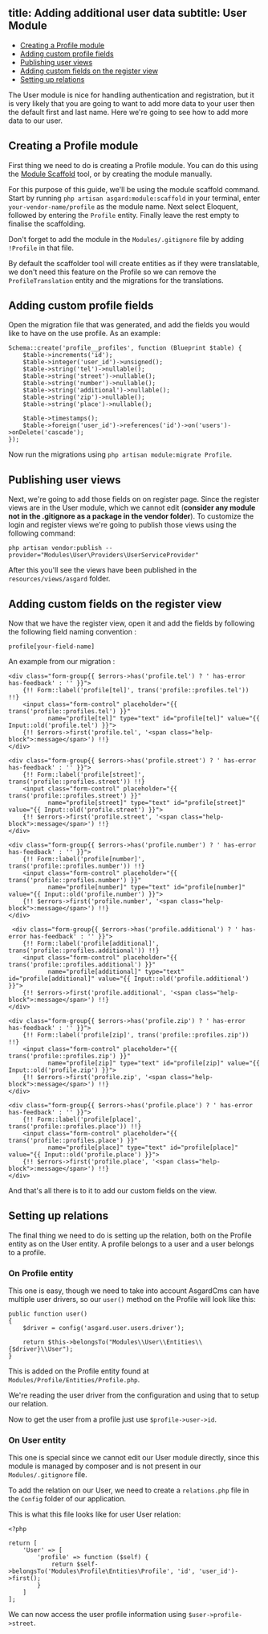 title: Adding additional user data
subtitle: User Module
-------

- [Creating a Profile module](#creating-a-profile-module)
- [Adding custom profile fields](#adding-custom-profile-fields)
- [Publishing user views](#publishing-user-views)
- [Adding custom fields on the register view](#adding-custom-fields-on-register-view)
- [Setting up relations](#setting-up-relations)


The User module is nice for handling authentication and registration, but it is very likely that you are going to want to add more data to your user then the default first and last name. Here we're going to see how to add more data to our user.


## <a class="anchor" name="creating-a-profile-module" href="#creating-a-profile-module"></a> Creating a Profile module

First thing we need to do is creating a Profile module. You can do this using the [Module Scaffold](https://asgardcms.com/en/docs/workshop-module/module-scaffold) tool, or by creating the module manually.

For this purpose of this guide, we'll be using the module scaffold command. Start by running `php artisan asgard:module:scaffold` in your terminal, enter `your-vendor-name/profile` as the module name. Next select Eloquent, followed by entering the `Profile` entity. Finally leave the rest empty to finalise the scaffolding. 

Don't forget to add the module in the `Modules/.gitignore` file by adding `!Profile` in that file.

By default the scaffolder tool will create entities as if they were translatable, we don't need this feature on the Profile so we can remove the `ProfileTranslation` entity and the migrations for the translations.


## <a class="anchor" name="adding-custom-profile-fields" href="#adding-custom-profile-fields"></a> Adding custom profile fields

Open the migration file that was generated, and add the fields you would like to have on the use profile. As an example:

``` .language-php
Schema::create('profile__profiles', function (Blueprint $table) {
    $table->increments('id');
    $table->integer('user_id')->unsigned();
    $table->string('tel')->nullable();
    $table->string('street')->nullable();
    $table->string('number')->nullable();
    $table->string('additional')->nullable();
    $table->string('zip')->nullable();
    $table->string('place')->nullable();

    $table->timestamps();
    $table->foreign('user_id')->references('id')->on('users')->onDelete('cascade');
});
```

Now run the migrations using `php artisan module:migrate Profile`.


## <a class="anchor" name="publishing-user-views" href="#publishing-user-views"></a> Publishing user views

Next, we're going to add those fields on on register page. Since the register views are in the User module, which we cannot edit (**consider any module not in the .gitignore as a package in the vendor folder**). To customize the login and register views we're going to publish those views using the following command:

``` .language-php
php artisan vendor:publish --provider="Modules\User\Providers\UserServiceProvider"
```

After this you'll see the views have been published in the `resources/views/asgard` folder.


## <a class="anchor" name="adding-custom-fields-on-register-view" href="#adding-custom-fields-on-register-view"></a> Adding custom fields on the register view


Now that we have the register view, open it and add the fields by following the following field naming convention :

``` .language-php
profile[your-field-name]
```

An example from our migration :

``` .language-php
<div class="form-group{{ $errors->has('profile.tel') ? ' has-error has-feedback' : '' }}">
    {!! Form::label('profile[tel]', trans('profile::profiles.tel')) !!}
    <input class="form-control" placeholder="{{ trans('profile::profiles.tel') }}"
           name="profile[tel]" type="text" id="profile[tel]" value="{{ Input::old('profile.tel') }}">
    {!! $errors->first('profile.tel', '<span class="help-block">:message</span>') !!}
</div>

<div class="form-group{{ $errors->has('profile.street') ? ' has-error has-feedback' : '' }}">
    {!! Form::label('profile[street]', trans('profile::profiles.street')) !!}
    <input class="form-control" placeholder="{{ trans('profile::profiles.street') }}"
           name="profile[street]" type="text" id="profile[street]" value="{{ Input::old('profile.street') }}">
    {!! $errors->first('profile.street', '<span class="help-block">:message</span>') !!}
</div>

<div class="form-group{{ $errors->has('profile.number') ? ' has-error has-feedback' : '' }}">
    {!! Form::label('profile[number]', trans('profile::profiles.number')) !!}
    <input class="form-control" placeholder="{{ trans('profile::profiles.number') }}"
           name="profile[number]" type="text" id="profile[number]" value="{{ Input::old('profile.number') }}">
    {!! $errors->first('profile.number', '<span class="help-block">:message</span>') !!}
</div>

 <div class="form-group{{ $errors->has('profile.additional') ? ' has-error has-feedback' : '' }}">
    {!! Form::label('profile[additional]', trans('profile::profiles.additional')) !!}
    <input class="form-control" placeholder="{{ trans('profile::profiles.additional') }}"
           name="profile[additional]" type="text" id="profile[additional]" value="{{ Input::old('profile.additional') }}">
    {!! $errors->first('profile.additional', '<span class="help-block">:message</span>') !!}
</div>

<div class="form-group{{ $errors->has('profile.zip') ? ' has-error has-feedback' : '' }}">
    {!! Form::label('profile[zip]', trans('profile::profiles.zip')) !!}
    <input class="form-control" placeholder="{{ trans('profile::profiles.zip') }}"
           name="profile[zip]" type="text" id="profile[zip]" value="{{ Input::old('profile.zip') }}">
    {!! $errors->first('profile.zip', '<span class="help-block">:message</span>') !!}
</div>

<div class="form-group{{ $errors->has('profile.place') ? ' has-error has-feedback' : '' }}">
    {!! Form::label('profile[place]', trans('profile::profiles.place')) !!}
    <input class="form-control" placeholder="{{ trans('profile::profiles.place') }}"
           name="profile[place]" type="text" id="profile[place]" value="{{ Input::old('profile.place') }}">
    {!! $errors->first('profile.place', '<span class="help-block">:message</span>') !!}
</div>
```

And that's all there is to it to add our custom fields on the view.

## <a class="anchor" name="setting-up-relations" href="#setting-up-relations"></a> Setting up relations

The final thing we need to do is setting up the relation, both on the Profile entity as on the User entity. A profile belongs to a user and a user belongs to a profile.

### On Profile entity

This one is easy, though we need to take into account AsgardCms can have multiple user drivers, so our `user()` method on the Profile will look like this:


``` .language-php
public function user()
{
    $driver = config('asgard.user.users.driver');

    return $this->belongsTo("Modules\\User\\Entities\\{$driver}\\User");
}
```
This is added on the Profile entity found at `Modules/Profile/Entities/Profile.php`. 

We're reading the user driver from the configuration and using that to setup our relation.

Now to get the user from a profile just use `$profile->user->id`.

### On User entity

This one is special since we cannot edit our User module directly, since this module is managed by composer and is not present in our `Modules/.gitignore` file.

To add the relation on our User, we need to create a `relations.php` file in the `Config` folder of our application. 

This is what this file looks like for user User relation:

``` .language-php
<?php

return [
    'User' => [
        'profile' => function ($self) {
            return $self->belongsTo('Modules\Profile\Entities\Profile', 'id', 'user_id')->first();
        }
    ]
];
```

We can now access the user profile information using `$user->profile->street`.